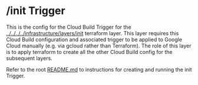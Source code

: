 # /init Trigger

This is the config for the Cloud Build Trigger for the [../../../../infrastructure/layers/init](../../../../infrastructure/layers/init/README.md) terraform layer. This layer requires this Cloud Build configuration and associated trigger to be applied to Google Cloud manually (e.g. via gcloud rather than Terraform). The role of this layer is to apply terraform to create all the other Cloud Build config for the subsequent layers.

Refer to the root [README.md](../../../../README.md) to instructions for creating and running the init Trigger.